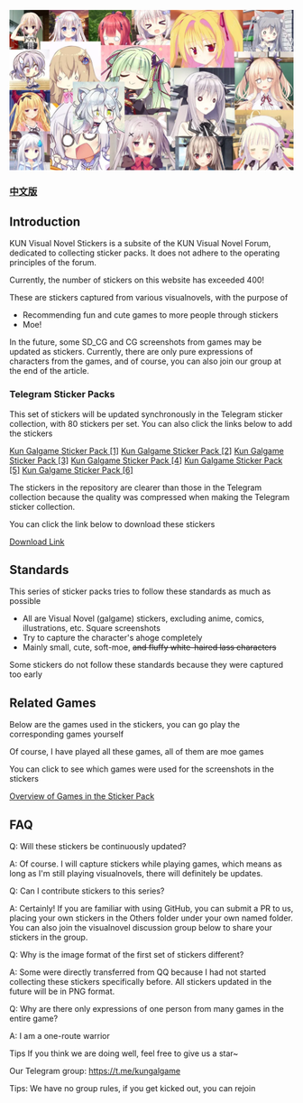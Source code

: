 ![kun-galgame-stickers](https://github.com/KUN1007/kun-galgame-stickers-sveltekit/blob/svelte-kit/static/title.webp)

### **[中文版](/Readme_zh_cn.md)**

## Introduction

KUN Visual Novel Stickers is a subsite of the KUN Visual Novel Forum, dedicated to collecting sticker packs. It does not adhere to the operating principles of the forum.

Currently, the number of stickers on this website has exceeded 400!

These are stickers captured from various visualnovels, with the purpose of

* Recommending fun and cute games to more people through stickers
* Moe!

In the future, some SD_CG and CG screenshots from games may be updated as stickers. Currently, there are only pure expressions of characters from the games, and of course, you can also join our group at the end of the article.

### Telegram Sticker Packs

This set of stickers will be updated synchronously in the Telegram sticker collection, with 80 stickers per set. You can also click the links below to add the stickers

[Kun Galgame Sticker Pack [1]](https://t.me/addstickers/KUNgal1)
[Kun Galgame Sticker Pack [2]](https://t.me/addstickers/KUNgal2)
[Kun Galgame Sticker Pack [3]](https://t.me/addstickers/KUNgal3)
[Kun Galgame Sticker Pack [4]](https://t.me/addstickers/KUNgal4)
[Kun Galgame Sticker Pack [5]](https://t.me/addstickers/KUNgal5)
[Kun Galgame Sticker Pack [6]](https://t.me/addstickers/KUNgal6)

The stickers in the repository are clearer than those in the Telegram collection because the quality was compressed when making the Telegram sticker collection.

You can click the link below to download these stickers

[Download Link](https://github.com/KUN1007/kungalgame-stickers/releases)

## Standards

This series of sticker packs tries to follow these standards as much as possible

* All are Visual Novel (galgame) stickers, excluding anime, comics, illustrations, etc.
Square screenshots
* Try to capture the character's ahoge completely
* Mainly small, cute, soft-moe, ~~and fluffy white-haired lass characters~~

Some stickers do not follow these standards because they were captured too early

## Related Games

Below are the games used in the stickers, you can go play the corresponding games yourself

Of course, I have played all these games, all of them are moe games

You can click to see which games were used for the screenshots in the stickers

[Overview of Games in the Sticker Pack](https://github.com/KUN1007/kungalgame-stickers/blob/main/introduction/game.md)


## FAQ

Q: Will these stickers be continuously updated?

A: Of course. I will capture stickers while playing games, which means as long as I'm still playing visualnovels, there will definitely be updates.

Q: Can I contribute stickers to this series?

A: Certainly! If you are familiar with using GitHub, you can submit a PR to us, placing your own stickers in the Others folder under your own named folder. You can also join the visualnovel discussion group below to share your stickers in the group.

Q: Why is the image format of the first set of stickers different?

A: Some were directly transferred from QQ because I had not started collecting these stickers specifically before. All stickers updated in the future will be in PNG format.

Q: Why are there only expressions of one person from many games in the entire game?

A: I am a one-route warrior

Tips
If you think we are doing well, feel free to give us a star~

Our Telegram group: https://t.me/kungalgame

Tips: We have no group rules, if you get kicked out, you can rejoin
